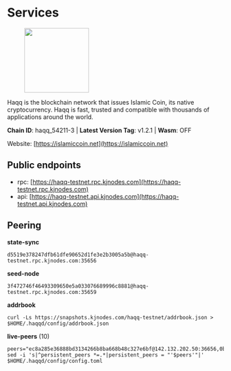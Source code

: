 # Services

<figure><img src="https://raw.githubusercontent.com/kj89/testnet_manuals/main/pingpub/logos/haqq.png" width="150" alt=""><figcaption></figcaption></figure>

Haqq is the blockchain network that issues Islamic Coin,  its native cryptocurrency. Haqq is fast, trusted and  compatible with thousands of applications around the world.

**Chain ID**: haqq_54211-3 | **Latest Version Tag**: v1.2.1 | **Wasm**: OFF

Website: [https://islamiccoin.net](https://islamiccoin.net)


## Public endpoints

* rpc: [https://haqq-testnet.rpc.kjnodes.com](https://haqq-testnet.rpc.kjnodes.com)
* api: [https://haqq-testnet.api.kjnodes.com](https://haqq-testnet.api.kjnodes.com)

## Peering

**state-sync**

```
d5519e378247dfb61dfe90652d1fe3e2b3005a5b@haqq-testnet.rpc.kjnodes.com:35656
```

**seed-node**

```
3f472746f46493309650e5a033076689996c8881@haqq-testnet.rpc.kjnodes.com:35659
```

**addrbook**
```
curl -Ls https://snapshots.kjnodes.com/haqq-testnet/addrbook.json > $HOME/.haqqd/config/addrbook.json
```

**live-peers** (10)
```
peers="ec8a285e36888bd3134266b8ba668b48c327e6bf@142.132.202.50:36656,0ba87cb7b55b15e6b33b6703dc681c84332273e5@168.119.165.65:12656,d5519e378247dfb61dfe90652d1fe3e2b3005a5b@65.109.68.190:35656,d5fe19a11f4b4a138da9b2bc3fbe6031182538a0@135.181.133.37:30656,ee4db669ed2ff87cb2a47f848fa061517eb47737@161.97.151.46:26656,b9d04ade732a3bb91b91e279c36c6f2c12d522d3@109.107.187.78:26656,022360b6d3bbae324b0cca90f80f6322576e2b42@135.181.109.140:12656,5e0ba89aed3b21f7ae56877da9bd0a5a0d3736d5@168.119.186.161:26656,cf3127b52249fce3859a42afeb4162d6788593e2@77.232.39.155:26656,ed145a35b436878c1f1c10634bd18600f3696e17@95.217.181.142:26656"
sed -i 's|^persistent_peers *=.*|persistent_peers = "'$peers'"|' $HOME/.haqqd/config/config.toml
```
